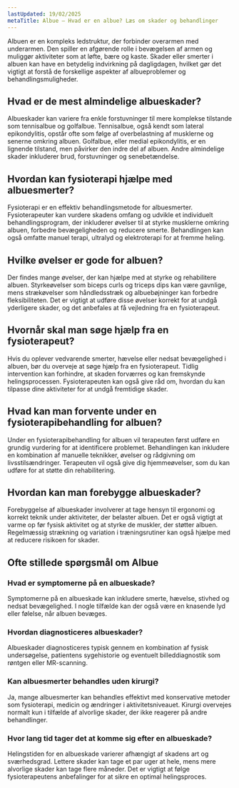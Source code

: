 ```yaml
---
lastUpdated: 19/02/2025
metaTitle: Albue – Hvad er en albue? Læs om skader og behandlinger
---
```


Albuen er en kompleks ledstruktur, der forbinder overarmen med underarmen. Den spiller en afgørende rolle i bevægelsen af armen og muliggør aktiviteter som at løfte, bære og kaste. Skader eller smerter i albuen kan have en betydelig indvirkning på dagligdagen, hvilket gør det vigtigt at forstå de forskellige aspekter af albueproblemer og behandlingsmuligheder.

## Hvad er de mest almindelige albueskader?

Albueskader kan variere fra enkle forstuvninger til mere komplekse tilstande som tennisalbue og golfalbue. Tennisalbue, også kendt som lateral epikondylitis, opstår ofte som følge af overbelastning af musklerne og senerne omkring albuen. Golfalbue, eller medial epikondylitis, er en lignende tilstand, men påvirker den indre del af albuen. Andre almindelige skader inkluderer brud, forstuvninger og senebetændelse.

## Hvordan kan fysioterapi hjælpe med albuesmerter?

Fysioterapi er en effektiv behandlingsmetode for albuesmerter. Fysioterapeuter kan vurdere skadens omfang og udvikle et individuelt behandlingsprogram, der inkluderer øvelser til at styrke musklerne omkring albuen, forbedre bevægeligheden og reducere smerte. Behandlingen kan også omfatte manuel terapi, ultralyd og elektroterapi for at fremme heling.

## Hvilke øvelser er gode for albuen?

Der findes mange øvelser, der kan hjælpe med at styrke og rehabilitere albuen. Styrkeøvelser som biceps curls og triceps dips kan være gavnlige, mens strækøvelser som håndledsstræk og albuebøjninger kan forbedre fleksibiliteten. Det er vigtigt at udføre disse øvelser korrekt for at undgå yderligere skader, og det anbefales at få vejledning fra en fysioterapeut.

## Hvornår skal man søge hjælp fra en fysioterapeut?

Hvis du oplever vedvarende smerter, hævelse eller nedsat bevægelighed i albuen, bør du overveje at søge hjælp fra en fysioterapeut. Tidlig intervention kan forhindre, at skaden forværres og kan fremskynde helingsprocessen. Fysioterapeuten kan også give råd om, hvordan du kan tilpasse dine aktiviteter for at undgå fremtidige skader.

## Hvad kan man forvente under en fysioterapibehandling for albuen?

Under en fysioterapibehandling for albuen vil terapeuten først udføre en grundig vurdering for at identificere problemet. Behandlingen kan inkludere en kombination af manuelle teknikker, øvelser og rådgivning om livsstilsændringer. Terapeuten vil også give dig hjemmeøvelser, som du kan udføre for at støtte din rehabilitering.

## Hvordan kan man forebygge albueskader?

Forebyggelse af albueskader involverer at tage hensyn til ergonomi og korrekt teknik under aktiviteter, der belaster albuen. Det er også vigtigt at varme op før fysisk aktivitet og at styrke de muskler, der støtter albuen. Regelmæssig strækning og variation i træningsrutiner kan også hjælpe med at reducere risikoen for skader.

## Ofte stillede spørgsmål om Albue

### Hvad er symptomerne på en albueskade?

Symptomerne på en albueskade kan inkludere smerte, hævelse, stivhed og nedsat bevægelighed. I nogle tilfælde kan der også være en knasende lyd eller følelse, når albuen bevæges.

### Hvordan diagnosticeres albueskader?

Albueskader diagnosticeres typisk gennem en kombination af fysisk undersøgelse, patientens sygehistorie og eventuelt billeddiagnostik som røntgen eller MR-scanning.

### Kan albuesmerter behandles uden kirurgi?

Ja, mange albuesmerter kan behandles effektivt med konservative metoder som fysioterapi, medicin og ændringer i aktivitetsniveauet. Kirurgi overvejes normalt kun i tilfælde af alvorlige skader, der ikke reagerer på andre behandlinger.

### Hvor lang tid tager det at komme sig efter en albueskade?

Helingstiden for en albueskade varierer afhængigt af skadens art og sværhedsgrad. Lettere skader kan tage et par uger at hele, mens mere alvorlige skader kan tage flere måneder. Det er vigtigt at følge fysioterapeutens anbefalinger for at sikre en optimal helingsproces.
